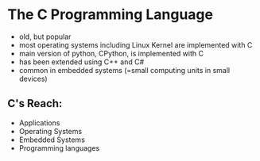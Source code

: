 # The C Programming Language
- old, but popular
- most operating systems including Linux Kernel are implemented with C
- main version of python, CPython, is implemented with C
- has been extended using C++ and C#
- common in embedded systems (=small computing units in small devices)

## C's Reach:
- Applications
- Operating Systems
- Embedded Systems
- Programming languages